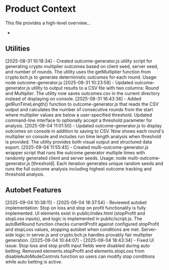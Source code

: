 # Product Context

This file provides a high-level overview...

*
## Utilities

[2025-08-31 10:18:34] - Created outcome-generator.js utility script for generating crypto multiplier outcomes based on client seed, server seed, and number of rounds. The utility uses the getMultiplier function from crypto.bch.js to generate deterministic outcomes for each round. Usage: node outcome-generator.js <clientSeed> <serverSeed> <n>
[2025-08-31 10:23:58] - Updated outcome-generator.js utility to output results to a CSV file with two columns: Round and Multiplier. The utility now saves outcomes.csv in the current directory instead of displaying on console.
[2025-08-31 16:43:36] - Added getRunTimeLength() function to outcome-generator.js that reads the CSV output and calculates the number of consecutive rounds from the start where multiplier values are below a user-specified threshold. Updated command-line interface to optionally accept a threshold parameter for analysis.
[2025-09-04 11:01:50] - Updated outcome-generator.js to display outcomes on console in addition to saving to CSV. Now shows each round's multiplier on console and includes run time length analysis when threshold is provided. The utility provides both visual output and structured data export.
[2025-09-04 11:55:45] - Created multi-outcome-generator.js wrapper script that runs the outcome generator multiple times with randomly generated client and server seeds. Usage: node multi-outcome-generator.js <iterations> <rounds> [threshold]. Each iteration generates unique random seeds and runs the full outcome analysis including highest outcome tracking and threshold analysis.

## Autobet Features

[2025-09-04 10:38:11] - [2025-09-04 18:37:54] - Reviewed autobet implementation: Stop on loss and stop on profit functionality is fully implemented. UI elements exist in public/index.html (stopProfit and stopLoss inputs), and logic is implemented in public/script.js. The autoBetRound function checks currentProfit against configured stopProfit and stopLoss values, stopping autobet when conditions are met. Server-side logic in server.js and crypto.bch.js handles provably fair multiplier generation.
[2025-09-04 10:44:07] - [2025-09-04 18:43:34] - Fixed UI issue: Stop loss and stop profit input fields were disabled during auto betting. Removed elements.stopProfit and elements.stopLoss from disableAutoModeControls function so users can modify stop conditions while auto betting is active.
